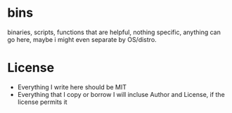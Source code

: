 # bins
binaries, scripts, functions that are helpful, nothing specific, anything can go here, maybe i might even separate by OS/distro.





# License
- Everything I write here should be MIT
- Everything that I copy or borrow I will incluse Author and License, if the license permits it

